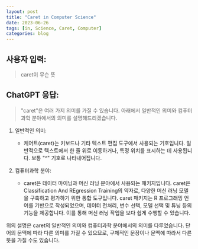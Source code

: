 ```yaml
---
layout: post
title: "Caret in Computer Science"
date: 2023-06-26
tags: [in, Science, Caret, Computer]
categories: blog
---
```


## 사용자 입력:
> caret이 무슨 뜻

## ChatGPT 응답:
> "caret"은 여러 가지 의미를 가질 수 있습니다. 아래에서 일반적인 의미와 컴퓨터과학 분야에서의 의미를 설명해드리겠습니다.

1. 일반적인 의미:
   - 케어트(caret)는 키보드나 기타 텍스트 편집 도구에서 사용되는 기호입니다. 일반적으로 텍스트에서 한 줄 위로 이동하거나, 특정 위치를 표시하는 데 사용됩니다. 보통 "^" 기호로 나타내어집니다.

2. 컴퓨터과학 분야:
   - caret은 데이터 마이닝과 머신 러닝 분야에서 사용되는 패키지입니다. caret은 Classification And REgression Training의 약자로, 다양한 머신 러닝 모델을 구축하고 평가하기 위한 통합 도구입니다. caret 패키지는 R 프로그래밍 언어를 기반으로 작성되었으며, 데이터 전처리, 변수 선택, 모델 선택 및 튜닝 등의 기능을 제공합니다. 이를 통해 머신 러닝 작업을 보다 쉽게 수행할 수 있습니다.

위의 설명은 caret의 일반적인 의미와 컴퓨터과학 분야에서의 의미를 다루었습니다. 단어의 문맥에 따라 다른 의미를 가질 수 있으므로, 구체적인 문장이나 문맥에 따라서 다른 뜻을 가질 수도 있습니다.

